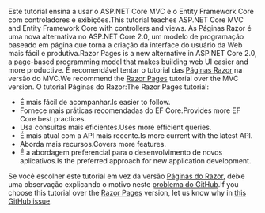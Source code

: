 <span data-ttu-id="35165-101">Este tutorial ensina a usar o ASP.NET Core MVC e o Entity Framework Core com controladores e exibições.</span><span class="sxs-lookup"><span data-stu-id="35165-101">This tutorial teaches ASP.NET Core MVC and Entity Framework Core with controllers and views.</span></span> <span data-ttu-id="35165-102">As Páginas Razor é uma nova alternativa no ASP.NET Core 2.0, um modelo de programação baseado em página que torna a criação da interface do usuário da Web mais fácil e produtiva.</span><span class="sxs-lookup"><span data-stu-id="35165-102">Razor Pages is a new alternative in ASP.NET Core 2.0, a page-based programming model that makes building web UI easier and more productive.</span></span> <span data-ttu-id="35165-103">É recomendável tentar o tutorial das [Páginas Razor](xref:data/ef-rp/intro) na versão do MVC.</span><span class="sxs-lookup"><span data-stu-id="35165-103">We recommend the [Razor Pages](xref:data/ef-rp/intro) tutorial over the MVC version.</span></span> <span data-ttu-id="35165-104">O tutorial Páginas do Razor:</span><span class="sxs-lookup"><span data-stu-id="35165-104">The Razor Pages tutorial:</span></span>

* <span data-ttu-id="35165-105">É mais fácil de acompanhar.</span><span class="sxs-lookup"><span data-stu-id="35165-105">Is easier to follow.</span></span>
* <span data-ttu-id="35165-106">Fornece mais práticas recomendadas do EF Core.</span><span class="sxs-lookup"><span data-stu-id="35165-106">Provides more EF Core best practices.</span></span>
* <span data-ttu-id="35165-107">Usa consultas mais eficientes.</span><span class="sxs-lookup"><span data-stu-id="35165-107">Uses more efficient queries.</span></span>
* <span data-ttu-id="35165-108">É mais atual com a API mais recente.</span><span class="sxs-lookup"><span data-stu-id="35165-108">Is more current with the latest API.</span></span>
* <span data-ttu-id="35165-109">Aborda mais recursos.</span><span class="sxs-lookup"><span data-stu-id="35165-109">Covers more features.</span></span>
* <span data-ttu-id="35165-110">É a abordagem preferencial para o desenvolvimento de novos aplicativos.</span><span class="sxs-lookup"><span data-stu-id="35165-110">Is the preferred approach for new application development.</span></span>

<span data-ttu-id="35165-111">Se você escolher este tutorial em vez da versão [Páginas do Razor](xref:data/ef-rp/intro), deixe uma observação explicando o motivo neste [problema do GitHub](https://github.com/aspnet/Docs/issues/6146).</span><span class="sxs-lookup"><span data-stu-id="35165-111">If you choose this tutorial over the [Razor Pages](xref:data/ef-rp/intro) version, let us know why in [this GitHub issue](https://github.com/aspnet/Docs/issues/6146).</span></span>
